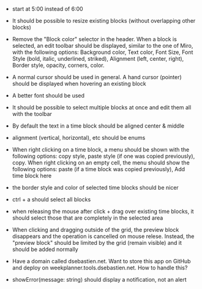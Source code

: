 - start at 5:00 instead of 6:00
- It should be possible to resize existing blocks (without overlapping other blocks)
- Remove the "Block color" selector in the header. When a block is selected, an edit toolbar should be displayed, similar to the one of Miro, with the following options: Background color, Text color, Font Size, Font Style (bold, italic, underlined, striked), Alignment (left, center, right), Border style, opacity, corners, color. 
- A normal cursor should be used in general. A hand cursor (pointer) should be displayed when hovering an existing block
- A better font should be used
- It should be possible to select multiple blocks at once and edit them all with the toolbar
- By default the text in a time block should be aligned center & middle
- alignment (vertical, horizontal), etc should be enums
- When right clicking on a time block, a menu should be shown with the following options: copy style, paste style (if one was copied previously), copy. When right clicking on an empty cell, the menu should show the following options: paste (if a time block was copied previously), Add time block here
- the border style and color of selected time blocks should be nicer
- ctrl + a should select all blocks
- when releasing the mouse after click + drag over existing time blocks, it should select those that are completely in the selected area
- When clicking and dragging outside of the grid, the preview block disappears and the operation is cancelled on mouse relese. Instead, the "preview block" should be limited by the grid (remain visible) and it should be added normally
- Have a domain called dsebastien.net. Want to store this app on GitHub and deploy on weekplanner.tools.dsebastien.net. How to handle this?


- showError(message: string) should display a notification, not an alert

